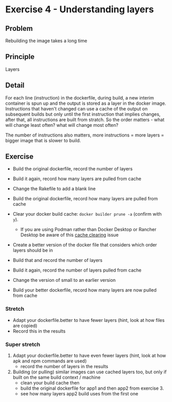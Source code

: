 # Exercise 4 - Understanding layers

## Problem
Rebuilding the image takes a long time

## Principle
Layers

## Detail
For each line (instruction) in the dockerfile, during build, a new interim container is spun up and the output is stored as a layer in the docker image.
Instructions that haven't changed can use a cache of the output on subsequent builds but only until the first instruction that implies changes, after that, all instructions are built from stratch.
So the order matters - what will change least often? what will change most often?

The number of instructions also matters, more instructions = more layers = bigger image that is slower to build.

## Exercise
- Build the original dockerfile, record the number of layers
- Build it again, record how many layers are pulled from cache
- Change the Rakefile to add a blank line
- Build the original dockerfile, record how many layers are pulled from cache

- Clear your docker build cache: `docker builder prune -a` (confirm with `y`).
  - If you are using Podman rather than Docker Desktop or Rancher Desktop be aware of this [cache clearing](https://github.com/containers/podman/issues/19604) issue

- Create a better version of the docker file that considers which order layers should be in
- Build that and record the number of layers
- Build it again, record the number of layers pulled from cache
- Change the version of small to an earlier version
- Build your better dockerfile, record how many layers are now pulled from cache

### Stretch
- Adapt your dockerfile.better to have fewer layers (hint, look at how files are copied)
- Record this in the results

### Super stretch
1. Adapt your dockerfile.better to have even fewer layers (hint, look at how apk and npm commands are used)
   - record the number of layers in the results
2. Building (or pulling) similar images can use cached layers too, but only if built on the same build context / machine
   - clean your build cache then 
   - build the original dockerfile for app1 and then app2 from exercise 3. 
   - see how many layers app2 build uses from the first one
